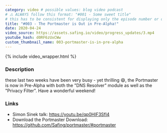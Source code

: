 ```yaml
---
category: video # possible values: blog video podcast
# ⚠️ ALWAYS follow this format: "#001 - Some sweet title"
# this has to be consistent for displaying only the episode number or only the title
title: "#003 - The Portmaster is Out in Pre-Alpha!"
date: 2020-04-24
video_source: https://assets.safing.io/video/progress_updates/3.mp4
youtube_hash: d0RF6zUxCWw
custom_thumbnail_name: 003-portmaster-is-in-pre-alpha
---
```


{% include video_wrapper.html %}

### Description

these last two weeks have been very busy - yet thrilling 😄, the Portmaster is now in Pre-Alpha with both the "DNS Resolver" module as well as the "Privacy Filter". Have a wonderful weekend!

### Links

- Simon Sinek talk: <https://youtu.be/qp0HIF3SfI4>
- Download the Portmaster Download:  
  <https://github.com/Safing/portmaster/#portmaster>
